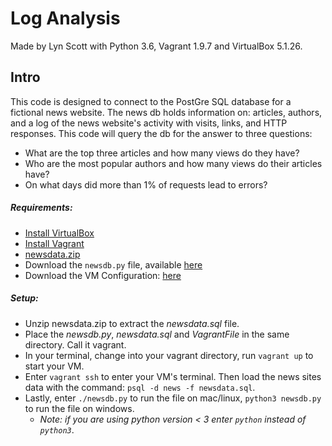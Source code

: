 # Log Analysis 
Made by Lyn Scott with Python 3.6, Vagrant 1.9.7 and VirtualBox 5.1.26.

## Intro
This code is designed to connect to the PostGre SQL database for a fictional news website. 
The news db holds information on: articles, authors, and a log of the news website's activity with visits, links, and HTTP responses.
This code will query the db for the answer to three questions:
- What are the top three articles and how many views do they have?
- Who are the most popular authors and how many views do their articles have?
- On what days did more than 1% of requests lead to errors?

##### Requirements:

  - [Install VirtualBox](https://www.virtualbox.org/wiki/Downloads)
  - [Install Vagrant](https://www.vagrantup.com/downloads.html)
  - [newsdata.zip](https://d17h27t6h515a5.cloudfront.net/topher/2016/August/57b5f748_newsdata/newsdata.zip)
  - Download the `newsdb.py` file, available [here](https://github.com/lynscott/Log-Analysis/blob/master/news/newsdb.py)
  - Download the VM Configuration: [here](https://github.com/lynscott/Log-Analysis/blob/master/news/VagrantFile)
  
##### Setup:
  - Unzip newsdata.zip to extract the _newsdata.sql_ file. 
  - Place the _newsdb.py_, _newsdata.sql_ and _VagrantFile_ in the same directory. Call it vagrant.
  - In your terminal, change into your vagrant directory, run `vagrant up` to start your VM.
  - Enter `vagrant ssh` to enter your VM's terminal. Then load the news sites data with the command: `psql -d news -f newsdata.sql`.
  - Lastly, enter `./newsdb.py` to run the file on mac/linux, `python3 newsdb.py` to run the file on windows.
    - _Note: if you are using python version < 3 enter `python` instead of `python3`_. 
 
